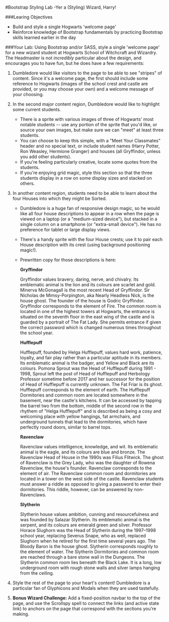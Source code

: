 #Bootstrap Styling Lab -Yer a (Styling) Wizard, Harry!

###Learing Objectives
* Build and style a single Hogwarts 'welcome page'
* Reinforce knowledge of Bootstrap fundamentals by practicing Bootstrap skills learned earlier in the day



###Your Lab:
Using Bootstrap and/or SASS, style a single 'welcome page' for a new wizard student at Hogwarts School of Witchcraft and Wizardry. The Headmaster is not *incredibly* particular about the design, and encourages you to have fun, but he does have a few requirements:

1. Dumbledore would like visitors to the page to be able to see "stripes" of content. Since it's a welcome page, the first should include some reference to Hogwarts (images of the school crest and castle are provided, or you may choose your own) and a welcome message of your choosing.

2. In the second major content region, Dumbledore would like to highlight some current students. 
	- There is a sprite with various images of three of Hogwarts' most notable students -- use any portion of the sprite that you'd like, or source your own images, but make sure we can "meet" at least three students. 
	- You can choose to keep this simple, with a "Meet Your Classmates" header and no special text, or include student names (Harry Potter, Ron Weasley, Hermione Granger) and houses (all Gryffindor, unless you add other students). 
 	- If you're feeling particularly creative, locate some quotes from the students.
 	- If you're enjoying grid magic, style this section so that the three students display in a row on some display sizes and stacked on others.

3. In another content region, students need to be able to learn about the four Houses into which they might be Sorted. 
	- Dumbledore is a huge fan of  responsive design magic, so he would like all four house descriptions to appear in a row when the page is viewed on a laptop (or a "medium-sized device"), but stacked in a single column on a smartphone (or "extra-small device"). He has no preference for tablet or large display views.
	- There's a handy sprite with the four House crests; use it to 
pair each House description with its crest (using background positioning magic!).
	- Prewritten copy for those descriptions is here:
	
		**Gryffindor**
		
		Gryffindor values bravery, daring, nerve, and chivalry. Its emblematic animal is the lion and its colours are scarlet and gold. Minerva McGonagall is the most recent Head of Gryffindor. Sir Nicholas de Mimsy-Porpington, aka Nearly Headless Nick, is the house ghost. The founder of the house is Godric Gryffindor. Gryffindor corresponds to the element of Fire. The common room is located in one of the highest towers at Hogwarts, the entrance is situated on the seventh floor in the east wing of the castle and is guarded by a portrait of The Fat Lady. She permits entrance if given the correct password which is changed numerous times throughout the school year.
		
		**Hufflepuff**
		
		Hufflepuff, founded by Helga Hufflepuff, values hard work, patience, loyalty, and fair play rather than a particular aptitude in its members. Its emblematic animal is the badger, and Yellow and Black are its colours. Pomona Sprout was the Head of Hufflepuff during 1991 - 1998, Sprout left the post of Head of Hufflepuff and Herbology Professor sometime before 2017 and her successor for the position of Head of Hufflepuff is currently unknown. The Fat Friar is its ghost. Hufflepuff corresponds to the element of earth. The Hufflepuff Dormitories and common room are located somewhere in the basement, near the castle's kitchens. It can be accessed by tapping the barrel two from the bottom, middle of the second row in the rhythem of "Helga Hufflepuff" and is described as being a cosy and welcoming place with yellow hangings, fat armchairs, and underground tunnels that lead to the dormitories, which have perfectly round doors, similar to barrel tops.
		
		**Ravenclaw**
		
		Ravenclaw values intelligence, knowledge, and wit. Its emblematic animal is the eagle, and its colours are blue and bronze. The Ravenclaw Head of House in the 1990s was Filius Flitwick. The ghost of Ravenclaw is the Grey Lady, who was the daughter of Rowena Ravenclaw, the house's founder. Ravenclaw corresponds to the element of air. The Ravenclaw common room and dormitories are located in a tower on the west side of the castle. Ravenclaw students must answer a riddle as opposed to giving a password to enter their dormitories. This riddle, however, can be answered by non-Ravenclaws.
		
		**Slytherin**
		
		Slytherin house values ambition, cunning and resourcefulness and was founded by Salazar Slytherin. Its emblematic animal is the serpent, and its colours are emerald green and silver. Professor Horace Slughorn was the Head of Slytherin during the 1997–1998 school year, replacing Severus Snape, who as well, replaced Slughorn when he retired for the first time several years ago. The Bloody Baron is the house ghost. Slytherin corresponds roughly to the element of water. The Slytherin Dormitories and common room are reached through a bare stone wall in the Dungeons. The Slytherin common room lies beneath the Black Lake. It is a long, low underground room with rough stone walls and silver lamps hanging from the ceiling.
		
4. Style the rest of the page to your heart's content! Dumbledore is a particular fan of Glyphicons and Modals when they are used tastefully.

5.  **Bonus Wizard Challenge:** Add a fixed-position navbar to the top of the page, and use the Scrollspy spell to connect the links (and active state link) to anchors on the page that correspond with the sections you're making.
		





